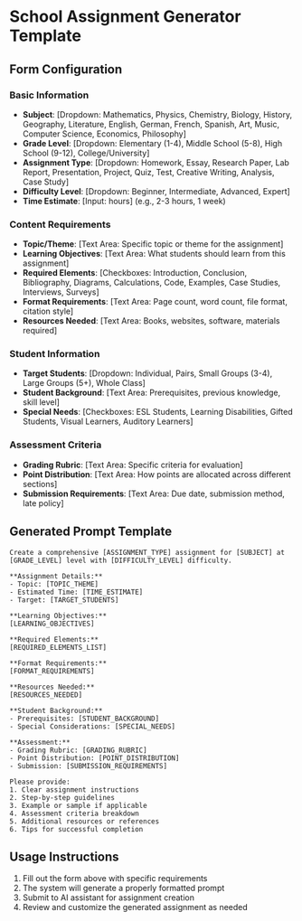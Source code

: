 # School Assignment Generator Template

## Form Configuration

### Basic Information
- **Subject**: [Dropdown: Mathematics, Physics, Chemistry, Biology, History, Geography, Literature, English, German, French, Spanish, Art, Music, Computer Science, Economics, Philosophy]
- **Grade Level**: [Dropdown: Elementary (1-4), Middle School (5-8), High School (9-12), College/University]
- **Assignment Type**: [Dropdown: Homework, Essay, Research Paper, Lab Report, Presentation, Project, Quiz, Test, Creative Writing, Analysis, Case Study]
- **Difficulty Level**: [Dropdown: Beginner, Intermediate, Advanced, Expert]
- **Time Estimate**: [Input: hours] (e.g., 2-3 hours, 1 week)

### Content Requirements
- **Topic/Theme**: [Text Area: Specific topic or theme for the assignment]
- **Learning Objectives**: [Text Area: What students should learn from this assignment]
- **Required Elements**: [Checkboxes: Introduction, Conclusion, Bibliography, Diagrams, Calculations, Code, Examples, Case Studies, Interviews, Surveys]
- **Format Requirements**: [Text Area: Page count, word count, file format, citation style]
- **Resources Needed**: [Text Area: Books, websites, software, materials required]

### Student Information
- **Target Students**: [Dropdown: Individual, Pairs, Small Groups (3-4), Large Groups (5+), Whole Class]
- **Student Background**: [Text Area: Prerequisites, previous knowledge, skill level]
- **Special Needs**: [Checkboxes: ESL Students, Learning Disabilities, Gifted Students, Visual Learners, Auditory Learners]

### Assessment Criteria
- **Grading Rubric**: [Text Area: Specific criteria for evaluation]
- **Point Distribution**: [Text Area: How points are allocated across different sections]
- **Submission Requirements**: [Text Area: Due date, submission method, late policy]

## Generated Prompt Template

```
Create a comprehensive [ASSIGNMENT_TYPE] assignment for [SUBJECT] at [GRADE_LEVEL] level with [DIFFICULTY_LEVEL] difficulty.

**Assignment Details:**
- Topic: [TOPIC_THEME]
- Estimated Time: [TIME_ESTIMATE]
- Target: [TARGET_STUDENTS]

**Learning Objectives:**
[LEARNING_OBJECTIVES]

**Required Elements:**
[REQUIRED_ELEMENTS_LIST]

**Format Requirements:**
[FORMAT_REQUIREMENTS]

**Resources Needed:**
[RESOURCES_NEEDED]

**Student Background:**
- Prerequisites: [STUDENT_BACKGROUND]
- Special Considerations: [SPECIAL_NEEDS]

**Assessment:**
- Grading Rubric: [GRADING_RUBRIC]
- Point Distribution: [POINT_DISTRIBUTION]
- Submission: [SUBMISSION_REQUIREMENTS]

Please provide:
1. Clear assignment instructions
2. Step-by-step guidelines
3. Example or sample if applicable
4. Assessment criteria breakdown
5. Additional resources or references
6. Tips for successful completion
```

## Usage Instructions

1. Fill out the form above with specific requirements
2. The system will generate a properly formatted prompt
3. Submit to AI assistant for assignment creation
4. Review and customize the generated assignment as needed 